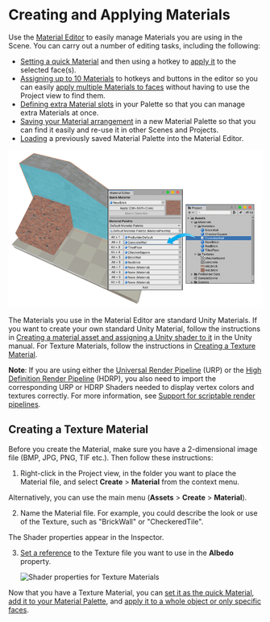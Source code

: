 # Creating and Applying Materials

Use the [Material Editor](material-tools.md) to easily manage Materials you are using in the Scene. You can carry out a number of editing tasks, including the following: 

* [Setting a quick Material](material-tools.md#qset) and then using a hotkey to [apply it](material-tools.md#qapply) to the selected face(s).
* [Assigning up to 10 Materials](material-tools.md#set) to hotkeys and buttons in the editor so you can easily [apply multiple Materials to faces](material-tools.md#apply) without having to use the Project view to find them. 
* [Defining extra Material slots](material-tools.md#wells) in your Palette so that you can manage extra Materials at once.
* [Saving your Material arrangement](material-tools.md#save) in a new Material Palette so that you can find it easily and re-use it in other Scenes and Projects.
* [Loading](material-tools.md#load) a previously saved Material Palette into the Material Editor.

![Drag your Materials onto the slots in the Material Editor from the Project view](images/MaterialTools_WithExample.png)

The Materials you use in the Material Editor are standard Unity Materials. If you want to create your own standard Unity Material, follow the instructions in [Creating a material asset and assigning a Unity shader to it](https://docs.unity3d.com/Manual/materials-introduction.html#creating-a-material) in the Unity manual. For Texture Materials, follow the instructions in [Creating a Texture Material](#texmat).

**Note**: If you are using either the [Universal Render Pipeline](https://docs.unity3d.com/Manual/universal-render-pipeline.html) (URP) or the [High Definition Render Pipeline](https://docs.unity3d.com/Manual/high-definition-render-pipeline.html) (HDRP), you also need to import the corresponding URP or HDRP Shaders needed to display vertex colors and textures correctly. For more information, see [Support for scriptable render pipelines](installing.md).



<a name="texmat"></a>

## Creating a Texture Material

Before you create the Material, make sure you have a 2-dimensional image file (BMP, JPG, PNG, TIF etc.). Then follow these instructions:

1. Right-click in the Project view, in the folder you want to place the Material file, and select **Create** > **Material** from the context menu.

  Alternatively, you can use the main menu (**Assets** > **Create** > **Material**).

2. Name the Material file. For example, you could describe the look or use of the Texture, such as "BrickWall" or "CheckeredTile".

  The Shader properties appear in the Inspector.

3. [Set a reference](https://docs.unity3d.com/Manual/EditingValueProperties.html) to the Texture file you want to use in the **Albedo** property.

	![Shader properties for Texture Materials](images/texmat-create.png)


Now that you have a Texture Material, you can [set it as the quick Material](material-tools.md#qset), [add it to your Material Palette](material-tools.md#palette), and [apply it to a whole object or only specific faces](material-tools.md#apply).

